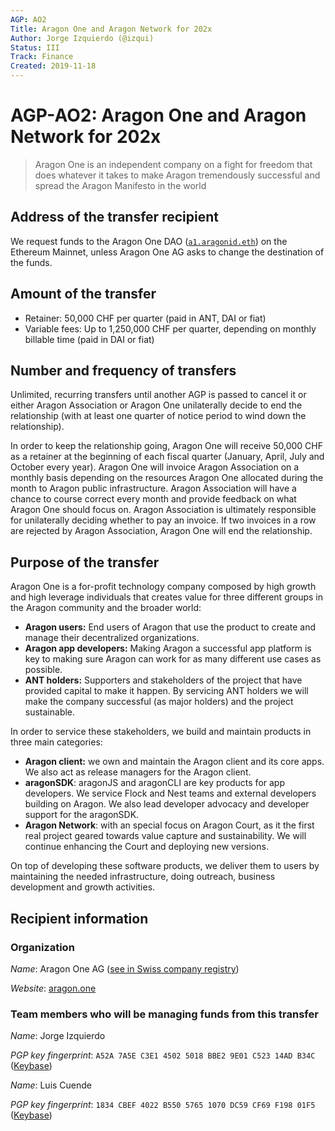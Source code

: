 ```yaml
---
AGP: AO2
Title: Aragon One and Aragon Network for 202x
Author: Jorge Izquierdo (@izqui)
Status: III
Track: Finance
Created: 2019-11-18
---
```


# AGP-AO2: Aragon One and Aragon Network for 202x

> Aragon One is an independent company on a fight for freedom that does whatever it takes to make Aragon tremendously successful and spread the Aragon Manifesto in the world

## Address of the transfer recipient
We request funds to the Aragon One DAO ([`a1.aragonid.eth`](https://mainnet.aragon.org/#/a1.aragonid.eth/)) on the Ethereum Mainnet, unless Aragon One AG asks to change the destination of the funds.

## Amount of the transfer
- Retainer: 50,000 CHF per quarter (paid in ANT, DAI or fiat)
- Variable fees: Up to 1,250,000 CHF per quarter, depending on monthly billable time (paid in DAI or fiat)

## Number and frequency of transfers
Unlimited, recurring transfers until another AGP is passed to cancel it or either Aragon Association or Aragon One unilaterally decide to end the relationship (with at least one quarter of notice period to wind down the relationship).

In order to keep the relationship going, Aragon One will receive 50,000 CHF as a retainer at the beginning of each fiscal quarter (January, April, July and October every year).
Aragon One will invoice Aragon Association on a monthly basis depending on the resources Aragon One allocated during the month to Aragon public infrastructure. Aragon Association will have a chance to course correct every month and provide feedback on what Aragon One should focus on. Aragon Association is ultimately responsible for unilaterally deciding whether to pay an invoice.
If two invoices in a row are rejected by Aragon Association, Aragon One will end the relationship.

## Purpose of the transfer

Aragon One is a for-profit technology company composed by high growth and high leverage individuals that creates value for three different groups in the Aragon community and the broader world:

- **Aragon users:** End users of Aragon that use the product to create and manage their decentralized organizations.
- **Aragon app developers:** Making Aragon a successful app platform is key to making sure Aragon can work for as many different use cases as possible.
- **ANT holders:** Supporters and stakeholders of the project that have provided capital to make it happen. By servicing ANT holders we will make the company successful (as major holders) and the project sustainable.

In order to service these stakeholders, we build and maintain products in three main categories:

- **Aragon client:** we own and maintain the Aragon client and its core apps. We also act as release managers for the Aragon client.
- **aragonSDK**: aragonJS and aragonCLI are key products for app developers. We service Flock and Nest teams and external developers building on Aragon. We also lead developer advocacy and developer support for the aragonSDK.
- **Aragon Network**: with an special focus on Aragon Court, as it the first real project geared towards value capture and sustainability. We will continue enhancing the Court and deploying new versions.

On top of developing these software products, we deliver them to users by maintaining the needed infrastructure, doing outreach, business development and growth activities.

## Recipient information

### Organization
_Name_: Aragon One AG ([see in Swiss company registry](https://zg.chregister.ch/cr-portal/auszug/auszug.xhtml?uid=CHE-295.692.532))

_Website_: [aragon.one](https://aragon.one)

### Team members who will be managing funds from this transfer

_Name_: Jorge Izquierdo

_PGP key fingerprint_: `A52A 7A5E C3E1 4502 5018 BBE2 9E01 C523 14AD B34C` ([Keybase](https://keybase.io/ji))

_Name_: Luis Cuende

_PGP key fingerprint_: `1834 CBEF 4022 B550 5765 1070 DC59 CF69 F198 01F5` ([Keybase](https://keybase.io/li))